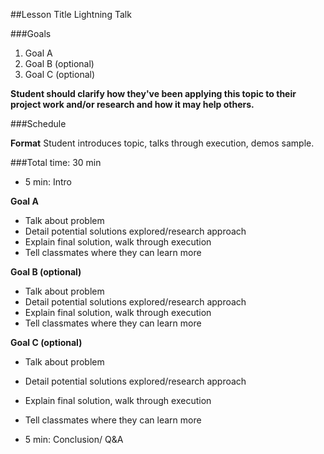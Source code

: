 ##Lesson Title Lightning Talk

###Goals
1. Goal A
2. Goal B (optional)
3. Goal C (optional)

**Student should clarify how they've been applying this topic to their project work and/or research and how it may help others.**

###Schedule

**Format** 
Student introduces topic, talks through execution, demos sample.

###Total time: 30 min

+ 5 min: Intro

**Goal A**

+ Talk about problem
+ Detail potential solutions explored/research approach
+ Explain final solution, walk through execution
+ Tell classmates where they can learn more

**Goal B (optional)**

+ Talk about problem
+ Detail potential solutions explored/research approach
+ Explain final solution, walk through execution
+ Tell classmates where they can learn more

**Goal C (optional)**

+ Talk about problem
+ Detail potential solutions explored/research approach
+ Explain final solution, walk through execution
+ Tell classmates where they can learn more

+ 5 min: Conclusion/ Q&A

